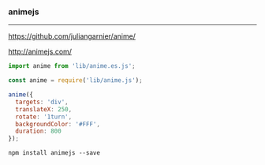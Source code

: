 ### animejs
---
https://github.com/juliangarnier/anime/

http://animejs.com/

```js
import anime from 'lib/anime.es.js';

const anime = require('lib/anime.js');

anime({
  targets: 'div',
  translateX: 250,
  rotate: '1turn',
  backgroundColor: '#FFF',
  duration: 800
});
```


```
npm install animejs --save
```

```
```

